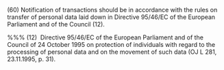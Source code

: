 (60) Notification of transactions should be in accordance with the rules on transfer of personal data laid down in Directive 95/46/EC of the European Parliament and of the Council (12).

%%% (12)  Directive 95/46/EC of the European Parliament and of the Council of 24 October 1995 on protection of individuals with regard to the processing of personal data and on the movement of such data (OJ L 281, 23.11.1995, p. 31).